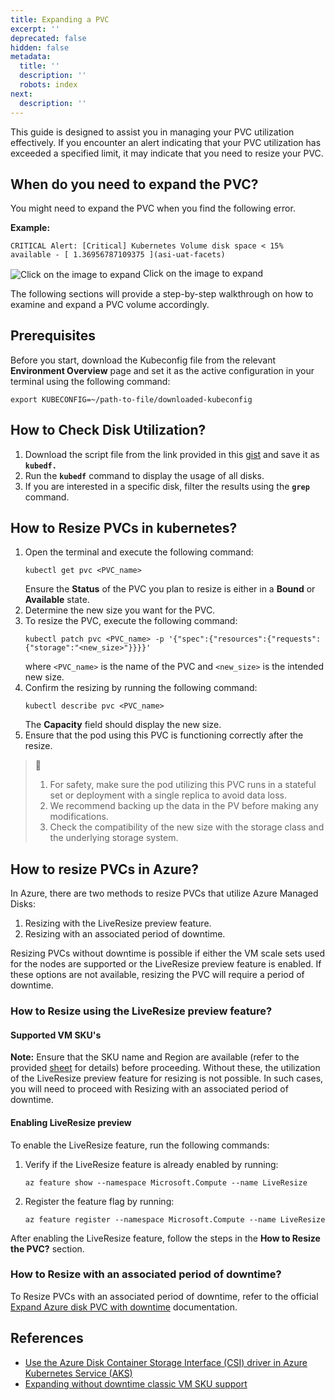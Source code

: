 ```yaml
---
title: Expanding a PVC
excerpt: ''
deprecated: false
hidden: false
metadata:
  title: ''
  description: ''
  robots: index
next:
  description: ''
---
```

This guide is designed to assist you in managing your PVC utilization effectively. If you encounter an alert indicating that your PVC utilization has exceeded a specified limit, it may indicate that you need to resize your PVC. 

## When do you need to expand the PVC?

You might need to expand the PVC when you find the following error.

**Example:** 

`CRITICAL Alert: [Critical] Kubernetes Volume disk space < 15% available - [ 1.36956787109375 ](asi-uat-facets)`

<Image alt="Click on the image to expand" align="center" border={true} src="https://files.readme.io/dbebf23-image.png">
  Click on the image to expand
</Image>

The following sections will provide a step-by-step walkthrough on how to examine and expand a PVC volume accordingly.

## Prerequisites

Before you start, download the Kubeconfig file from the relevant **Environment Overview** page and set it as the active configuration in your terminal using the following command:

```Text BASH
export KUBECONFIG=~/path-to-file/downloaded-kubeconfig
```

## How to Check Disk Utilization?

1. Download the script file from the link provided in this [gist](https://gist.github.com/redmcg/60cfff7bca6f32969188008ad4a44c9a) and save it as **`kubedf.`**
2. Run the **`kubedf`** command to display the usage of all disks. 
3. If you are interested in a specific disk, filter the results using the **`grep`** command.

## How to Resize PVCs in kubernetes?

1. Open the terminal and execute the following command:
   ```Text BASH
   kubectl get pvc <PVC_name>
   ```
   Ensure the **Status** of the PVC you plan to resize is either in a **Bound** or **Available** state.
2. Determine the new size you want for the PVC.
3. To resize the PVC, execute the following command:
   ```Text BASH
   kubectl patch pvc <PVC_name> -p '{"spec":{"resources":{"requests":{"storage":"<new_size>"}}}}'
   ```
   where `<PVC_name>` is the name of the PVC and `<new_size>` is the intended new size.
4. Confirm the resizing by running the following command:
   ```Text BASH
   kubectl describe pvc <PVC_name>
   ```
   The **Capacity** field should display the new size. 
5. Ensure that the pod using this PVC is functioning correctly after the resize.

> 📘
>
> 1. For safety, make sure the pod utilizing this PVC runs in a stateful set or deployment with a single replica to avoid data loss.
> 2. We recommend backing up the data in the PV before making any modifications.
> 3. Check the compatibility of the new size with the storage class and the underlying storage system.

## How to resize PVCs in Azure?

In Azure, there are two methods to resize PVCs that utilize Azure Managed Disks:

1. Resizing with the LiveResize preview feature.
2. Resizing with an associated period of downtime.

Resizing PVCs without downtime is possible if either the VM scale sets used for the nodes are supported or the LiveResize preview feature is enabled. If these options are not available, resizing the PVC will require a period of downtime.

### How to Resize using the LiveResize preview feature?

#### Supported VM SKU's

**Note:** Ensure that the SKU name and Region are available (refer to the provided [sheet](https://docs.google.com/spreadsheets/d/1l1rRJ5ZL6Lff5C7KaZ_20gH3tAdwpSM5bgAmnSxOYu0/edit#gid=1085460280) for details) before proceeding. Without these, the utilization of the LiveResize preview feature for resizing is not possible. In such cases, you will need to proceed with Resizing with an associated period of downtime.

#### Enabling LiveResize preview

To enable the LiveResize feature, run the following commands:

1. Verify if the LiveResize feature is already enabled by running: 
   ```
   az feature show --namespace Microsoft.Compute --name LiveResize
   ```
2. Register the feature flag by running: 
   ```
   az feature register --namespace Microsoft.Compute --name LiveResize
   ```

After enabling the LiveResize feature, follow the steps in the **How to Resize the PVC?** section.

### How to Resize with an associated period of downtime?

To Resize PVCs with an associated period of downtime, refer to the official [Expand Azure disk PVC with downtime](https://github.com/kubernetes-sigs/azuredisk-csi-driver/blob/master/docs/known-issues/sizegrow.md) documentation.

## References

* [Use the Azure Disk Container Storage Interface (CSI) driver in Azure Kubernetes Service (AKS)](https://learn.microsoft.com/en-us/azure/aks/azure-disk-csi#resize-a-persistent-volume-without-downtime-preview)
* [Expanding without downtime classic VM SKU support](https://learn.microsoft.com/en-us/azure/virtual-machines/linux/expand-disks?tabs=ubuntu#expanding-without-downtime-classic-vm-sku-support)
